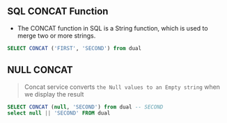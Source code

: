 ## SQL CONCAT Function

- The CONCAT function in SQL is a String function, which is used to merge two or more strings.

```sql
SELECT CONCAT ('FIRST', 'SECOND') from dual
```

## NULL CONCAT

> Concat service converts `the Null values to an Empty string` when we display the result

```sql
SELECT CONCAT (null, 'SECOND') from dual -- SECOND
select null || 'SECOND' FROM dual
```
